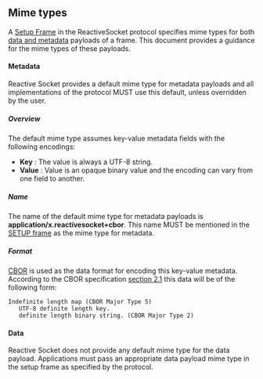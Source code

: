 ## Mime types

A [Setup Frame](https://github.com/ReactiveSocket/reactivesocket/blob/master/Protocol.md#setup-frame) in the ReactiveSocket protocol specifies mime types for both [data and metadata](https://github.com/ReactiveSocket/reactivesocket/blob/master/Protocol.md#data-and-metadata) payloads of a frame.
This document provides a guidance for the mime types of these payloads.

#### Metadata

Reactive Socket provides a default mime type for metadata payloads and all implementations of the protocol MUST use this default, unless overridden by the user.

##### Overview

The default mime type assumes key-value metadata fields with the following encodings:

* __Key__   : The value is always a UTF-8 string.
* __Value__ : Value is an opaque binary value and the encoding can vary from one field to another.

##### Name

The name of the default mime type for metadata payloads is __application/x.reactivesocket+cbor__.
This name MUST be mentioned in the [SETUP frame](https://github.com/ReactiveSocket/reactivesocket/blob/master/Protocol.md#setup-frame) as the mime type for metadata.

##### Format

[CBOR](http://cbor.io/) is used as the data format for encoding this key-value metadata.
According to the CBOR specification [section 2.1](https://tools.ietf.org/html/rfc7049#section-2.1) this data will be of the following form:
```
Indefinite length map (CBOR Major Type 5)
   UTF-8 definite length key.
   definite length binary string. (CBOR Major Type 2)
```

#### Data

Reactive Socket does not provide any default mime type for the data payload. Applications must pass an appropriate data payload mime type in the setup frame as specified by the protocol.
